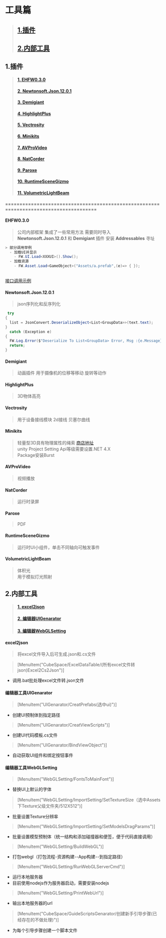 # 工具篇
> ## [1.插件](#1插件)
> ## [2.内部工具](#2内部工具)

## 1.插件

> #### [1. EHFW0.3.0](#EHFW0.3.0)
> #### [2. Newtonsoft.Json.12.0.1](#newtonsoftjson1201)
> #### [3. Demigiant](#demigiant)
> #### [4. HighlightPlus](#highlightplus)
> #### [5. Vectrosity](#vectrosity)
> #### [6. Minikits](#minikits)
> #### [7. AVProVideo](#avprovideo)
> #### [8. NatCorder](#natcorder)
> #### [9. Paroxe](#paroxe)
> #### [10. RuntimeSceneGizmo](#runtimescenegizmo)
> #### [11. VolumetricLightBeam](#volumetriclightbeam)



======================================================================================


#### EHFW0.3.0

> 公司内部框架 集成了一些常用方法
> 需要同时导入 **Newtonsoft.Json.12.0.1** 和 **Demigiant** 插件
> 安装 **Addressables** 寻址

```csharp
> 部分调用举例
  - 加载UI并显示 
    - FW.UI.Load<XXXUI>().Show();
  - 加载资源 
    - FW.Asset.Load<GameObject>("Assets/a.prefab",(e)=> { });
  
```
 [接口调用示例](FW.cs)


#### Newtonsoft.Json.12.0.1
> json序列化和反序列化

```csharp
 try
{
  list = JsonConvert.DeserializeObject<List<GroupData>>(text.text);
}
  catch (Exception e)
{
  FW.Log.Error($"Deserialize To List<GroupData> Error, Msg :{e.Message}");
  return;
}
```

#### Demigiant
> 动画插件 用于摄像机的位移等移动 旋转等动作

#### HighlightPlus
> 3D物体高亮




#### Vectrosity
> 用于设备接线模块 2d接线
> 贝塞尔曲线

#### Minikits
> 轻量型3D具有物理属性的绳索 [商店地址](https://assetstore.unity.com/packages/tools/physics/rope-minikit-154662)  
> unity Project Setting Api等级需要设置.NET 4.X  
> Package安装Burst  

#### AVProVideo
>视频播放  

#### NatCorder
>运行时录屏  

#### Paroxe
> PDF  

#### RuntimeSceneGizmo
>运行时UI小组件，单击不同轴向可触发事件  


#### VolumetricLightBeam
>体积光  
>用于模拟灯光照射  

## 2.内部工具

> #### [1. excel2json](#excel2json)  
> #### [2. 编辑器UIGenarator](#编辑器工具uigenarator)  
> #### [3. 编辑器WebGLSetting](#编辑器工具webglsetting)




#### excel2json
>将excel文件导入后可生成.json和.cs文件

>[MenuItem("CubeSpace/ExcelDataTable/(所有excel文件转json)Excel2Cs2Json")]
  - 调用.bat批处理excel文件转.json文件

#### 编辑器工具UIGenarator

>[MenuItem("UIGenarator/CreatPrefabs(选中ui)")]
  - 创建UI预制体到指定路径
>[MenuItem("UIGenarator/CreatViewScripts")]
  - 创建UI代码模板.cs文件
>[MenuItem("UIGenarator/BindViewObject")]
  - 自动获取UI组件和绑定按钮事件

#### 编辑器工具WebGLSetting
>[MenuItem("WebGLSetting/FontsToMainFont")]
 - 替换UI上默认的字体

>[MenuItem("WebGLSetting/ImportSetting/SetTextureSize（选中Assets下Texture父级文件夹/512X512")]
 - 批量设置Texture分辨率

>[MenuItem("WebGLSetting/ImportSetting/SetModelsDragParams")]
 - 批量设置模型预制体（统一结构和添加碰撞器和便签，便于代码直接调用）

>[MenuItem("WebGLSetting/BuildWebGL")]
 - 打包webgl（打包流程-资源构建--App构建--到指定路径）

>[MenuItem("WebGLSetting/RunWebGLServerCmd")]
 - 运行本地服务器
 - 目前使用nodejs作为服务器启动，需要安装nodejs
  
>[MenuItem("WebGLSetting/PrintWebUrl")]
 - 输出本地服务器的url 
  
>  [MenuItem("CubeSpace/GuideScriptsGenarator/创建新手引导步骤(已经存在的不做处理)")]
 - 为每个引导步骤创建一个脚本文件

